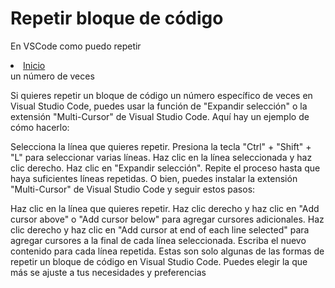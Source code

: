 # Repetir bloque de código
En VSCode como puedo repetir <li><a href="#inicio">Inicio</a></li> un número de veces

Si quieres repetir un bloque de código un número específico de veces en Visual Studio Code, puedes usar la función de "Expandir selección" o la extensión "Multi-Cursor" de Visual Studio Code. Aquí hay un ejemplo de cómo hacerlo:

Selecciona la línea que quieres repetir.
Presiona la tecla "Ctrl" + "Shift" + "L" para seleccionar varias líneas.
Haz clic en la línea seleccionada y haz clic derecho.
Haz clic en "Expandir selección".
Repite el proceso hasta que haya suficientes líneas repetidas.
O bien, puedes instalar la extensión "Multi-Cursor" de Visual Studio Code y seguir estos pasos:

Haz clic en la línea que quieres repetir.
Haz clic derecho y haz clic en "Add cursor above" o "Add cursor below" para agregar cursores adicionales.
Haz clic derecho y haz clic en "Add cursor at end of each line selected" para agregar cursores a la final de cada línea seleccionada.
Escriba el nuevo contenido para cada línea repetida.
Estas son solo algunas de las formas de repetir un bloque de código en Visual Studio Code. Puedes elegir la que más se ajuste a tus necesidades y preferencias